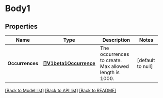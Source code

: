# Body1

## Properties
Name | Type | Description | Notes
------------ | ------------- | ------------- | -------------
**Occurrences** | [**[]V1beta1Occurrence**](v1beta1Occurrence.md) | The occurrences to create. Max allowed length is 1000. | [default to null]

[[Back to Model list]](../README.md#documentation-for-models) [[Back to API list]](../README.md#documentation-for-api-endpoints) [[Back to README]](../README.md)


